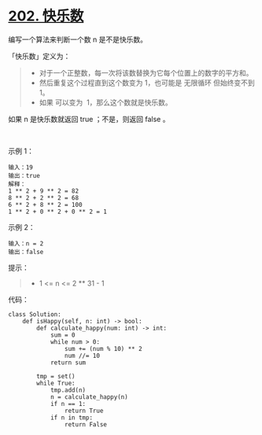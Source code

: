 # [202. 快乐数](https://leetcode-cn.com/problems/happy-number/)

编写一个算法来判断一个数 n 是不是快乐数。

「快乐数」定义为：

>- 对于一个正整数，每一次将该数替换为它每个位置上的数字的平方和。
>- 然后重复这个过程直到这个数变为 1，也可能是 无限循环 但始终变不到 1。
>- 如果 可以变为  1，那么这个数就是快乐数。

如果 n 是快乐数就返回 true ；不是，则返回 false 。

 

示例 1：
```
输入：19
输出：true
解释：
1 ** 2 + 9 ** 2 = 82
8 ** 2 + 2 ** 2 = 68
6 ** 2 + 8 ** 2 = 100
1 ** 2 + 0 ** 2 + 0 ** 2 = 1
```
示例 2：
```
输入：n = 2
输出：false
```

提示：

>- 1 <= n <= 2 ** 31 - 1


代码：
```python3
class Solution:
    def isHappy(self, n: int) -> bool:
        def calculate_happy(num: int) -> int:
            sum = 0
            while num > 0:
                sum += (num % 10) ** 2
                num //= 10
            return sum

        tmp = set()
        while True:
            tmp.add(n)
            n = calculate_happy(n)
            if n == 1:
                return True
            if n in tmp:
                return False
```